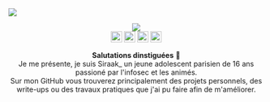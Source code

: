 <img align src="https://media.discordapp.net/attachments/738603939989291062/747235494072680569/1500x500.png">

<p align="center">
  <img src="https://img.shields.io/badge/Langages%20ma%C3%AEtris%C3%A9s%20-%20HTML,%20CSS,%20JS,%20PY,%20PHP-critical"><br/>
  <a href="https://twitter.com/0xSiraak"><img border="0" width="22px" src="https://cdn.jsdelivr.net/npm/simple-icons@3.4.0/icons/twitter.svg"></a>
  <a href="https://instagram.com/ryuh_pv"><img border="0" width="22px" src="https://cdn.jsdelivr.net/npm/simple-icons@3.4.0/icons/instagram.svg"></a>
  <a href="https://snapchat.com/add/elking_0w0"><img border="0" width="22px" src="https://cdn.jsdelivr.net/npm/simple-icons@3.4.0/icons/snapchat.svg"></a>
  <a href="mailto:siraak@protonmail.com"><img border="0" width="22px" src="https://cdn.jsdelivr.net/npm/simple-icons@3.4.0/icons/gmail.svg"></a>
</p>

<p align="center">
  <strong>Salutations dinstiguées</strong> 👋
  <br/>
  Je me présente, je suis Siraak_ un jeune adolescent parisien de 16 ans passioné par l'infosec et les animés.
  <br/>Sur mon GitHub vous trouverez principalement des projets personnels, des write-ups ou des travaux pratiques que j'ai pu faire afin de m'améliorer.
</p>
